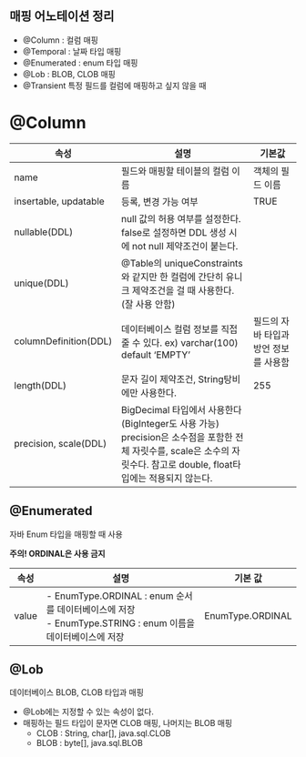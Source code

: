 ## 매핑 어노테이션 정리

- @Column : 컬럼 매핑
- @Temporal : 날짜 타입 매핑
- @Enumerated : enum 타입 매핑
- @Lob : BLOB, CLOB 매핑
- @Transient 특정 필드를 컬럼에 매핑하고 싶지 않을 때

# @Column

| 속성 | 설명 | 기본값 |
| --- | --- | --- |
| name | 필드와 매핑할 테이블의 컬럼 이름 | 객체의 필드 이름 |
| insertable, updatable | 등록, 변경 가능 여부 | TRUE |
| nullable(DDL) | null 값의 허용 여부를 설정한다. false로 설정하면 DDL 생성 시에 not null 제약조건이 붙는다. |  |
| unique(DDL) | @Table의 uniqueConstraints와 같지만 한 컬럼에 간단히 유니크 제약조건을 걸 때 사용한다. (잘 사용 안함) |  |
| columnDefinition(DDL) | 데이터베이스 컬럼 정보를 직접 줄 수 있다. ex) varchar(100) default ‘EMPTY’ | 필드의 자바 타입과 방언 정보를 사용함 |
| length(DDL) |  문자 길이 제약조건, String탕비에만 사용한다. | 255 |
| precision, scale(DDL) | BigDecimal 타입에서 사용한다 (BigInteger도 사용 가능)<br>precision은 소수점을 포함한 전체 자릿수를, scale은 소수의 자릿수다. 참고로 double, float타입에는 적용되지 않는다. |  |

## @Enumerated

자바 Enum 타입을 매핑할 때 사용

**주의! ORDINAL은 사용 금지**

| 속성 | 설명 | 기본 값 |
| --- | --- | --- |
| value | - EnumType.ORDINAL : enum 순서를 데이터베이스에 저장 <br>- EnumType.STRING : enum 이름을 데이터베이스에 저장 | EnumType.ORDINAL |

## @Lob

데이터베이스 BLOB, CLOB 타입과 매핑

- @Lob에는 지정할 수 있는 속성이 없다.
- 매핑하는 필드 타입이 문자면 CLOB 매핑, 나머지는 BLOB 매핑
    - CLOB : String, char[], java.sql.CLOB
    - BLOB : byte[], java.sql.BLOB

